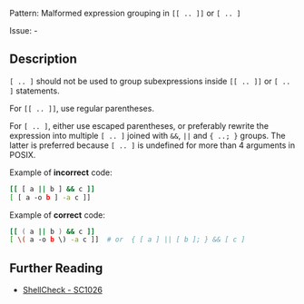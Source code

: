 Pattern: Malformed expression grouping in `[[ .. ]]` or `[ .. ]`

Issue: -

## Description

`[ .. ]` should not be used to group subexpressions inside `[[ .. ]]` or `[ .. ]` statements.

For `[[ .. ]]`, use regular parentheses.

For `[ .. ]`, either use escaped parentheses, or preferably rewrite the expression into multiple `[ .. ]` joined with `&&`, `||` and `{ ..; }` groups. The latter is preferred because `[ .. ]` is undefined for more than 4 arguments in POSIX.

Example of **incorrect** code:

```sh
[[ [ a || b ] && c ]]
[ [ a -o b ] -a c ]]
```

Example of **correct** code:

```sh
[[ ( a || b ) && c ]]
[ \( a -o b \) -a c ]]  # or  { [ a ] || [ b ]; } && [ c ]
```

## Further Reading

* [ShellCheck - SC1026](https://github.com/koalaman/shellcheck/wiki/SC1026)
